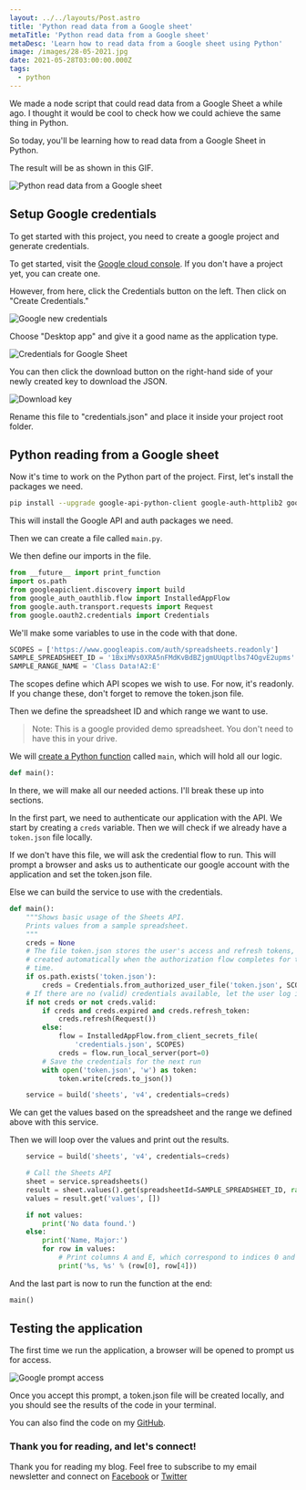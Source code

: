 ```yaml
---
layout: ../../layouts/Post.astro
title: 'Python read data from a Google sheet'
metaTitle: 'Python read data from a Google sheet'
metaDesc: 'Learn how to read data from a Google sheet using Python'
image: /images/28-05-2021.jpg
date: 2021-05-28T03:00:00.000Z
tags:
  - python
---
```


We made a node script that could read data from a Google Sheet a while ago.
I thought it would be cool to check how we could achieve the same thing in Python.

So today, you'll be learning how to read data from a Google Sheet in Python.

The result will be as shown in this GIF.

![Python read data from a Google sheet](https://cdn.hashnode.com/res/hashnode/image/upload/v1621924300622/GFPd8mbIY.gif)

## Setup Google credentials

To get started with this project, you need to create a google project and generate credentials.

To get started, visit the [Google cloud console](https://console.cloud.google.com/apis). If you don't have a project yet, you can create one.

However, from here, click the Credentials button on the left.
Then click on "Create Credentials."

![Google new credentials](https://cdn.hashnode.com/res/hashnode/image/upload/v1621922728543/SBbWGgZVz.png)

Choose "Desktop app" and give it a good name as the application type.

![Credentials for Google Sheet](https://cdn.hashnode.com/res/hashnode/image/upload/v1621922780654/bOray41p_.png)

You can then click the download button on the right-hand side of your newly created key to download the JSON.

![Download key](https://cdn.hashnode.com/res/hashnode/image/upload/v1621922860615/ObKMMDxf0.png)

Rename this file to "credentials.json" and place it inside your project root folder.

## Python reading from a Google sheet

Now it's time to work on the Python part of the project.
First, let's install the packages we need.

```bash
pip install --upgrade google-api-python-client google-auth-httplib2 google-auth-oauthlib
```

This will install the Google API and auth packages we need.

Then we can create a file called `main.py`.

We then define our imports in the file.

```python
from __future__ import print_function
import os.path
from googleapiclient.discovery import build
from google_auth_oauthlib.flow import InstalledAppFlow
from google.auth.transport.requests import Request
from google.oauth2.credentials import Credentials
```

We'll make some variables to use in the code with that done.

```python
SCOPES = ['https://www.googleapis.com/auth/spreadsheets.readonly']
SAMPLE_SPREADSHEET_ID = '1BxiMVs0XRA5nFMdKvBdBZjgmUUqptlbs74OgvE2upms'
SAMPLE_RANGE_NAME = 'Class Data!A2:E'
```

The scopes define which API scopes we wish to use. For now, it's readonly. If you change these, don't forget to remove the token.json file.

Then we define the spreadsheet ID and which range we want to use.

> Note: This is a google provided demo spreadsheet. You don't need to have this in your drive.

We will [create a Python function](https://daily-dev-tips.com/posts/writing-functions-in-python/) called `main`, which will hold all our logic.

```python
def main():
```

In there, we will make all our needed actions. I'll break these up into sections.

In the first part, we need to authenticate our application with the API.
We start by creating a `creds` variable. Then we will check if we already have a `token.json` file locally.

If we don't have this file, we will ask the credential flow to run. This will prompt a browser and asks us to authenticate our google account with the application and set the token.json file.

Else we can build the service to use with the credentials.

```python
def main():
    """Shows basic usage of the Sheets API.
    Prints values from a sample spreadsheet.
    """
    creds = None
    # The file token.json stores the user's access and refresh tokens, and is
    # created automatically when the authorization flow completes for the first
    # time.
    if os.path.exists('token.json'):
        creds = Credentials.from_authorized_user_file('token.json', SCOPES)
    # If there are no (valid) credentials available, let the user log in.
    if not creds or not creds.valid:
        if creds and creds.expired and creds.refresh_token:
            creds.refresh(Request())
        else:
            flow = InstalledAppFlow.from_client_secrets_file(
                'credentials.json', SCOPES)
            creds = flow.run_local_server(port=0)
        # Save the credentials for the next run
        with open('token.json', 'w') as token:
            token.write(creds.to_json())

    service = build('sheets', 'v4', credentials=creds)
```

We can get the values based on the spreadsheet and the range we defined above with this service.

Then we will loop over the values and print out the results.

```python
    service = build('sheets', 'v4', credentials=creds)

    # Call the Sheets API
    sheet = service.spreadsheets()
    result = sheet.values().get(spreadsheetId=SAMPLE_SPREADSHEET_ID, range=SAMPLE_RANGE_NAME).execute()
    values = result.get('values', [])

    if not values:
        print('No data found.')
    else:
        print('Name, Major:')
        for row in values:
            # Print columns A and E, which correspond to indices 0 and 4.
            print('%s, %s' % (row[0], row[4]))
```

And the last part is now to run the function at the end:

```python
main()
```

## Testing the application

The first time we run the application, a browser will be opened to prompt us for access.

![Google prompt access](https://cdn.hashnode.com/res/hashnode/image/upload/v1621924131456/HYpRnRFhR.png)

Once you accept this prompt, a token.json file will be created locally, and you should see the results of the code in your terminal.

You can also find the code on my [GitHub](https://gist.github.com/rebelchris/fef3f79af30a45f6522fc4ac73ed8901).

### Thank you for reading, and let's connect!

Thank you for reading my blog. Feel free to subscribe to my email newsletter and connect on [Facebook](https://www.facebook.com/DailyDevTipsBlog) or [Twitter](https://twitter.com/DailyDevTips1)
